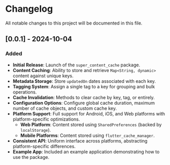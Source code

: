 # Changelog

All notable changes to this project will be documented in this file.

## [0.0.1] - 2024-10-04

### Added

- **Initial Release**: Launch of the `super_content_cache` package.
- **Content Caching**: Ability to store and retrieve `Map<String, dynamic>` content against unique keys.
- **Metadata Storage**: Store `updatedOn` dates associated with each key.
- **Tagging System**: Assign a single tag to a key for grouping and bulk operations.
- **Cache Invalidation**: Methods to clear cache by key, tag, or entirely.
- **Configuration Options**: Configure global cache duration, maximum number of cache objects, and custom cache key.
- **Platform Support**: Full support for Android, iOS, and Web platforms with platform-specific optimizations.
  - **Web Platform**: Content stored using `SharedPreferences` (backed by `localStorage`).
  - **Mobile Platforms**: Content stored using `flutter_cache_manager`.
- **Consistent API**: Uniform interface across platforms, abstracting platform-specific differences.
- **Example App**: Included an example application demonstrating how to use the package.